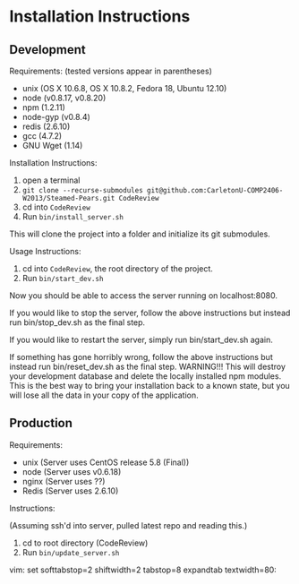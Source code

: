 Installation Instructions
=========================

Development
-----------

Requirements:
(tested versions appear in parentheses)

* unix (OS X 10.6.8, OS X 10.8.2, Fedora 18, Ubuntu 12.10)
* node (v0.8.17, v0.8.20)
* npm (1.2.11)
* node-gyp (v0.8.4)
* redis (2.6.10)
* gcc (4.7.2)
* GNU Wget (1.14)


Installation Instructions:

1. open a terminal
2. `git clone --recurse-submodules git@github.com:CarletonU-COMP2406-W2013/Steamed-Pears.git CodeReview`
3. cd into `CodeReview`
4. Run `bin/install_server.sh`

This will clone the project into a folder and initialize its git submodules.


Usage Instructions:

1. cd into `CodeReview`, the root directory of the project.
2. Run `bin/start_dev.sh`

Now you should be able to access the server running on localhost:8080.

If you would like to stop the server, follow the above instructions
but instead run bin/stop_dev.sh as the final step.

If you would like to restart the server, simply run bin/start_dev.sh again.

If something has gone horribly wrong, follow the above instructions
but instead run bin/reset_dev.sh as the final step.  WARNING!!!  This
will destroy your development database and delete the locally
installed npm modules.  This is the best way to bring your
installation back to a known state, but you will lose all the data in
your copy of the application.


Production
----------

Requirements:

* unix (Server uses CentOS release 5.8 (Final))
* node (Server uses v0.6.18)
* nginx (Server uses ??)
* Redis (Server uses 2.6.10)


Instructions:

(Assuming ssh'd into server, pulled latest repo and reading this.)

1. cd to root directory (CodeReview)
2. Run `bin/update_server.sh`

vim: set softtabstop=2 shiftwidth=2 tabstop=8 expandtab textwidth=80:
